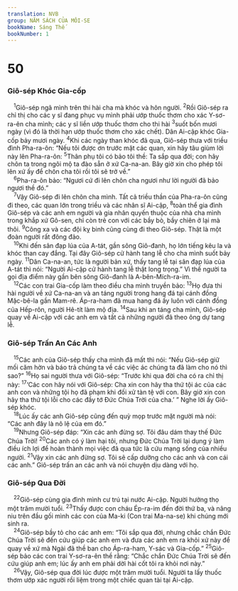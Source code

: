 ```yaml
---
translation: NVB
group: NĂM SÁCH CỦA MÔI-SE
bookName: Sáng Thế 
bookNumber: 1
---
```


<div class="title"><h1>50</h1><h3>Giô-sép Khóc Gia-cốp </h3></div>
<span class="verse sa_50_1"> <sup>1</sup>Giô-sép ngã mình trên thi hài cha mà khóc và hôn người. </span>
<span class="verse sa_50_2"><sup>2</sup>Rồi Giô-sép ra chỉ thị cho các y sĩ đang phục vụ mình phải ướp thuốc thơm cho xác Y-sơ-ra-ên cha mình; các y sĩ liền ướp thuốc thơm cho thi hài </span>
<span class="verse sa_50_3"><sup>3</sup>suốt bốn mươi ngày (vì đó là thời hạn ướp thuốc thơm cho xác chết). Dân Ai-cập khóc Gia-cốp bảy mươi ngày. </span>
<span class="verse sa_50_4"><sup>4</sup>Khi các ngày than khóc đã qua, Giô-sép thưa với triều đình Pha-ra-ôn: “Nếu tôi được ơn trước mặt các quan, xin hãy tâu giùm lời này lên Pha-ra-ôn: </span>
<span class="verse sa_50_5"><sup>5</sup>Thân phụ tôi có bảo tôi thề: Ta sắp qua đời; con hãy chôn ta trong ngôi mộ ta đào sẵn ở xứ Ca-na-an. Bây giờ xin cho phép tôi lên xứ ấy để chôn cha tôi rồi tôi sẽ trở về.” <br/></span>
<span class="verse sa_50_6"> <sup>6</sup>Pha-ra-ôn bảo: “Ngươi cứ đi lên chôn cha ngươi như lời người đã bảo ngươi thề đó.” <br/></span>
<span class="verse sa_50_7"> <sup>7</sup>Vậy Giô-sép đi lên chôn cha mình. Tất cả triều thần của Pha-ra-ôn cũng đi theo, các quan lớn trong triều và các nhân sĩ Ai-cập, </span>
<span class="verse sa_50_8"><sup>8</sup>toàn thể gia đình Giô-sép và các anh em người và gia nhân quyến thuộc của nhà cha mình trong khắp xứ Gô-sen, chỉ còn trẻ con với các bầy bò, bầy chiên ở lại mà thôi. </span>
<span class="verse sa_50_9"><sup>9</sup>Công xa và các đội kỵ binh cũng cùng đi theo Giô-sép. Thật là một đoàn người rất đông đảo. <br/></span>
<span class="verse sa_50_10"> <sup>10</sup>Khi đến sân đạp lúa của A-tát, gần sông Giô-đanh, họ lớn tiếng kêu la và khóc than cay đắng. Tại đây Giô-sép cử hành tang lễ cho cha mình suốt bảy ngày. </span>
<span class="verse sa_50_11"><sup>11</sup>Dân Ca-na-an, tức là người bản xứ, thấy tang lễ tại sân đạp lúa của A-tát thì nói: “Người Ai-cập cử hành tang lễ thật long trọng.” Vì thế người ta gọi địa điểm này gần bên sông Giô-đanh là A-bên-Mích-ra-im. <br/></span>
<span class="verse sa_50_12"> <sup>12</sup>Các con trai Gia-cốp làm theo điều cha mình truyền bảo: </span>
<span class="verse sa_50_13"><sup>13</sup>Họ đưa thi hài người về xứ Ca-na-an và an táng người trong hang đá tại cánh đồng Mặc-bê-la gần Mam-rê. Áp-ra-ham đã mua hang đá ấy luôn với cánh đồng của Hếp-rôn, người Hê-tít làm mộ địa. </span>
<span class="verse sa_50_14"><sup>14</sup>Sau khi an táng cha mình, Giô-sép quay về Ai-cập với các anh em và tất cả những người đã theo ông dự tang lễ. <br/></span>
<div class="title"><h3>Giô-sép Trấn An Các Anh </h3></div>
<span class="verse sa_50_15"> <sup>15</sup>Các anh của Giô-sép thấy cha mình đã mất thì nói: “Nếu Giô-sép giữ mối căm hờn và báo trả chúng ta về các việc ác chúng ta đã làm cho nó thì sao?” </span>
<span class="verse sa_50_16"><sup>16</sup>Họ sai người thưa với Giô-sép: “Trước khi qua đời cha có ra chỉ thị này: </span>
<span class="verse sa_50_17"><sup>17</sup>‘Các con hãy nói với Giô-sép: Cha xin con hãy tha thứ tội ác của các anh con và những tội họ đã phạm khi đối xử tàn tệ với con. Bây giờ xin con hãy tha thứ tội lỗi cho các đầy tớ Đức Chúa Trời của cha.’ ” Nghe lời ấy Giô-sép khóc. <br/></span>
<span class="verse sa_50_18"> <sup>18</sup>Lúc ấy các anh Giô-sép cũng đến quỳ mọp trước mặt người mà nói: “Các anh đây là nô lệ của em đó.” <br/></span>
<span class="verse sa_50_19"> <sup>19</sup>Nhưng Giô-sép đáp: “Xin các anh đừng sợ. Tôi đâu dám thay thế Đức Chúa Trời! </span>
<span class="verse sa_50_20"><sup>20</sup>Các anh có ý làm hại tôi, nhưng Đức Chúa Trời lại dụng ý làm điều ích lợi để hoàn thành mọi việc đã qua tức là cứu mạng sống của nhiều người. </span>
<span class="verse sa_50_21"><sup>21</sup>Vậy xin các anh đừng sợ. Tôi sẽ cấp dưỡng cho các anh và con cái các anh.” Giô-sép trấn an các anh và nói chuyện dịu dàng với họ. <br/></span>
<div class="title"><h3>Giô-sép Qua Đời </h3></div>
<span class="verse sa_50_22"> <sup>22</sup>Giô-sép cùng gia đình mình cư trú tại nước Ai-cập. Người hưởng thọ một trăm mười tuổi. </span>
<span class="verse sa_50_23"><sup>23</sup>Thấy được con cháu Ép-ra-im đến đời thứ ba, và nâng niu trên đầu gối mình các con của Ma-ki (Con trai Ma-na-se) khi chúng mới sinh ra. <br/></span>
<span class="verse sa_50_24"> <sup>24</sup>Giô-sép bầy tỏ cho các anh em: “Tôi sắp qua đời, nhưng chắc chắn Đức Chúa Trời sẽ đến cứu giúp các anh em và đưa các anh em ra khỏi xứ này để quay về xứ mà Ngài đã thề ban cho Áp-ra-ham, Y-sác và Gia-cốp.” </span>
<span class="verse sa_50_25"><sup>25</sup>Giô-sép bảo các con trai Y-sơ-ra-ên thề rằng: “Chắc chắn Đức Chúa Trời sẽ đến cứu giúp anh em; lúc ấy anh em phải dời hài cốt tôi ra khỏi nơi này.” <br/></span>
<span class="verse sa_50_26"> <sup>26</sup>Vậy, Giô-sép qua đời lúc được một trăm mười tuổi. Người ta lấy thuốc thơm ướp xác người rồi liệm trong một chiếc quan tài tại Ai-cập. <br/></span>

